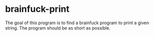 # brainfuck-print
The goal of this program is to find a brainfuck program to print a given string. The program should be as short as possible.
